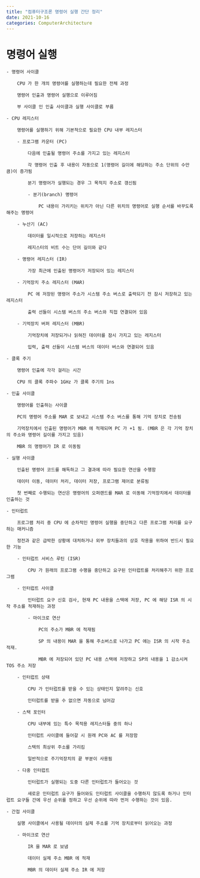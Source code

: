 ```yaml
---
title: "컴퓨터구조론 명령어 실행 간단 정리"
date: 2021-10-16
categories: ComputerArchitecture
---
```


# 명령어 실행

    - 명령어 사이클

        CPU 가 한 개의 명령어를 실행하는데 필요한 전체 과정

        명령어 인출과 명령어 실행으로 이루어짐

        부 사이클 인 인출 사이클과 실행 사이클로 부름

    - CPU 레지스터

        명령어를 실행하기 위해 기본적으로 필요한 CPU 내부 레지스터

        - 프로그램 카운터 (PC)

            다음에 인출될 명령어 주소를 가지고 있는 레지스터

            각 명령어 인출 후 내용이 자동으로 1(명령어 길이에 해당하는 주소 단위의 수만큼)이 증가됨

            분기 명령어가 실행되는 경우 그 목적지 주소로 갱신됨

            - 분기(branch) 명령어

                PC 내용이 가리키는 위치가 아닌 다른 위치의 명령어로 실행 순서를 바꾸도록 해주는 명령어

        - 누산기 (AC)

            데이터를 일시적으로 저장하는 레지스터

            레지스터의 비트 수는 단어 길이와 같다

        - 명령어 레지스터 (IR)

            가장 최근에 인출된 명령어가 저장되어 있는 레지스터

        - 기억장치 주소 레지스터 (MAR)

            PC 에 저장된 명령어 주소가 시스템 주소 버스로 출력되기 전 잠시 저장하고 있는 레지스터

            출력 선들이 시스템 버스의 주소 버스와 직접 연결되어 있음

        - 기억장치 버퍼 레지스터 (MBR)

            기억장치에 저장되거나 읽혀진 데이터를 잠시 가지고 있는 레지스터

            입력, 출력 선들이 시스템 버스의 데이터 버스와 연결되어 있음

    - 클록 주기

        명령어 인출에 각각 걸리는 시간

        CPU 의 클록 주파수 1GHz 가 클록 주기의 1ns

    - 인출 사이클

        명령어를 인출하는 사이클

        PC의 명령어 주소를 MAR 로 보내고 시스템 주소 버스를 통해 기억 장치로 전송됨

        기억장치에서 인출된 명령어가 MBR 에 적재되며 PC 가 +1 됨. (MBR 은 각 기억 장치의 주소와 명령어 길이를 가지고 있음)

        MBR 의 명령어가 IR 로 이동됨

    - 실행 사이클

        인출된 명령어 코드를 해독하고 그 결과에 따라 필요한 연산을 수행함

        데이터 이동, 데이터 처리, 데이터 저장, 프로그램 제어로 분류됨

        첫 번째로 수행되는 연산은 명령어의 오퍼랜드를 MAR 로 이동해 기억장치에서 데이터를 인출하는 것

    - 인터럽트

        프로그램 처리 중 CPU 에 순차적인 명령어 실행을 중단하고 다른 프로그램 처리를 요구하는 매커니즘

        정전과 같은 급박한 상황에 대처하거나 외부 장치들과의 상호 작용을 위하여 반드시 필요한 기능

        - 인터럽트 서비스 루틴 (ISR)

            CPU 가 원래의 프로그램 수행을 중단하고 요구된 인터럽트를 처리해주기 위한 프로그램

        - 인터럽트 사이클

            인터럽트 요구 신호 검사, 현재 PC 내용을 스택에 저장, PC 에 해당 ISR 의 시작 주소를 적재하는 과정

            - 마이크로 연산

                PC의 주소가 MBR 에 적재됨

                SP 의 내용이 MAR 을 통해 주소버스로 나가고 PC 에는 ISR 의 시작 주소 적재.

                MBR 에 저장되어 있던 PC 내용 스택에 저장하고 SP의 내용을 1 감소시켜 TOS 주소 저장

        - 인터럽트 상태

            CPU 가 인터럽트를 받을 수 있는 상태인지 알려주는 신호

            인터럽트를 받을 수 없으면 자동으로 넘어감

        - 스택 포인터

            CPU 내부에 있는 특수 목적용 레지스터들 중의 하나

            인터럽트 사이클에 들어갈 시 원래 PC와 AC 를 저장함

            스택의 최상위 주소를 가리킴

            일반적으로 주기억장치의 끝 부분이 사용됨

        - 다중 인터럽트

            인터럽트가 실행되는 도중 다른 인터럽트가 들어오는 것

            새로운 인터럽트 요구가 들어와도 인터럽트 사이클을 수행하지 않도록 하거나 인터럽트 요구들 간에 우선 순위를 정하고 우선 순위에 따라 먼저 수행하는 것이 있음.

    - 간접 사이클

        실행 사이클에서 사용될 데이터의 실제 주소를 기억 장치로부터 읽어오는 과정

        - 마이크로 연산

            IR 을 MAR 로 보냄

            데이터 실제 주소 MBR 에 적재

            MBR 의 데이터 실제 주소 IR 에 저장

